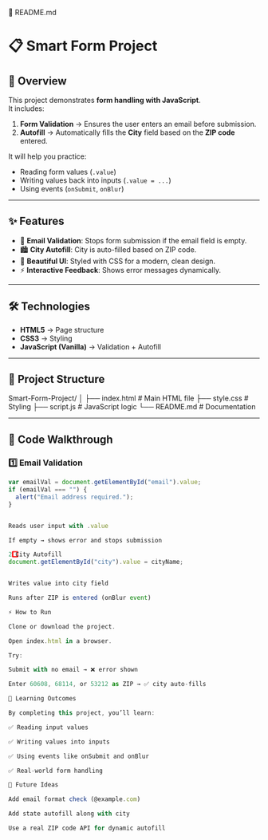 📘 README.md
# 📋 Smart Form Project

## 🚀 Overview
This project demonstrates **form handling with JavaScript**.  
It includes:
1. **Form Validation** → Ensures the user enters an email before submission.  
2. **Autofill** → Automatically fills the **City** field based on the **ZIP code** entered.  

It will help you practice:
- Reading form values (`.value`)
- Writing values back into inputs (`.value = ...`)
- Using events (`onSubmit`, `onBlur`)

---

## ✨ Features
- 📧 **Email Validation**: Stops form submission if the email field is empty.  
- 🏙 **City Autofill**: City is auto-filled based on ZIP code.  
- 🎨 **Beautiful UI**: Styled with CSS for a modern, clean design.  
- ⚡ **Interactive Feedback**: Shows error messages dynamically.  

---

## 🛠️ Technologies
- **HTML5** → Page structure  
- **CSS3** → Styling  
- **JavaScript (Vanilla)** → Validation + Autofill  

---

## 📂 Project Structure


Smart-Form-Project/
│
├── index.html # Main HTML file
├── style.css # Styling
├── script.js # JavaScript logic
└── README.md # Documentation


---

## 📜 Code Walkthrough

### 1️⃣ Email Validation
```js
var emailVal = document.getElementById("email").value;
if (emailVal === "") {
  alert("Email address required.");
}


Reads user input with .value

If empty → shows error and stops submission

2️⃣ City Autofill
document.getElementById("city").value = cityName;


Writes value into city field

Runs after ZIP is entered (onBlur event)

⚡ How to Run

Clone or download the project.

Open index.html in a browser.

Try:

Submit with no email → ❌ error shown

Enter 60608, 68114, or 53212 as ZIP → ✅ city auto-fills

🎯 Learning Outcomes

By completing this project, you’ll learn:

✅ Reading input values

✅ Writing values into inputs

✅ Using events like onSubmit and onBlur

✅ Real-world form handling

🔮 Future Ideas

Add email format check (@example.com)

Add state autofill along with city

Use a real ZIP code API for dynamic autofill